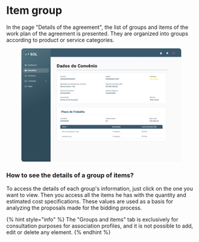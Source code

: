 # Item group

In the page "Details of the agreement", the list of groups and items of the work plan of the agreement is presented. They are organized into groups according to product or service categories.

<figure><img src="../../../.gitbook/assets/Usuários de Convênios (3).png" alt=""><figcaption></figcaption></figure>

### How to see the details of a group of items?

To access the details of each group's information, just click on the one you want to view. Then you access all the items he has with the quantity and estimated cost specifications. These values are used as a basis for analyzing the proposals made for the bidding process.

{% hint style="info" %}
The "Groups and items" tab is exclusively for consultation purposes for association profiles, and it is not possible to add, edit or delete any element.
{% endhint %}
